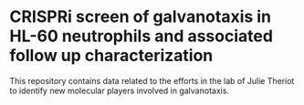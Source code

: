 # CRISPRi screen of galvanotaxis in HL-60 neutrophils and associated follow up characterization
This repository contains data related to the efforts in the lab of Julie Theriot to identify new molecular players involved in galvanotaxis.
